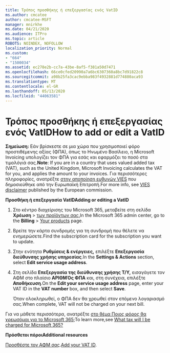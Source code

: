 ```yaml
---
title: Τρόπος προσθήκης ή επεξεργασίας ενός VatID
ms.author: cmcatee
author: cmcatee-MSFT
manager: mnirkhe
ms.date: 04/21/2020
ms.audience: ITPro
ms.topic: article
ROBOTS: NOINDEX, NOFOLLOW
localization_priority: Normal
ms.custom:
- "664"
- "1500034"
ms.assetid: ec278e2b-cc7a-43be-8af5-f381a50d7471
ms.openlocfilehash: 66ce0cfed20990a7a6bc6307360a8bc7d91822c8
ms.sourcegitcommit: a98b25fa3cac9ebba983f4932881d774880aca93
ms.translationtype: MT
ms.contentlocale: el-GR
ms.lasthandoff: 05/13/2020
ms.locfileid: "44063581"
---
```

# <a name="how-to-add-or-edit-a-vatid"></a><span data-ttu-id="44555-102">Τρόπος προσθήκης ή επεξεργασίας ενός VatID</span><span class="sxs-lookup"><span data-stu-id="44555-102">How to add or edit a VatID</span></span>

<span data-ttu-id="44555-103">**Σημείωση:** Εάν βρίσκεστε σε μια χώρα που χρησιμοποιεί φόρο προστιθέμενης αξίας (ΦΠΑ), όπως το Ηνωμένο Βασίλειο, η Microsoft Invoicing υπολογίζει τον ΦΠΑ για εσάς και εφαρμόζει το ποσό στα τιμολόγιά σας.</span><span class="sxs-lookup"><span data-stu-id="44555-103">**Note**: If you are in a country that uses valued added tax (VAT), such as the United Kingdom, Microsoft Invoicing calculates the VAT for you, and applies the amount to your invoices.</span></span> <span data-ttu-id="44555-104">Για περισσότερες πληροφορίες, ανατρέξτε [στην αποποίηση ευθυνών VIES](https://go.microsoft.com/fwlink/p/?LinkID=841741) που δημοσιεύθηκε από την Ευρωπαϊκή Επιτροπή.</span><span class="sxs-lookup"><span data-stu-id="44555-104">For more info, see [VIES disclaimer](https://go.microsoft.com/fwlink/p/?LinkID=841741) published by the European commission.</span></span>

<span data-ttu-id="44555-105">**Προσθήκη ή επεξεργασία VatID**</span><span class="sxs-lookup"><span data-stu-id="44555-105">**Adding or editing a VatID**</span></span>

1. <span data-ttu-id="44555-106">Στο κέντρο διαχείρισης του Microsoft 365, μεταβείτε στη σελίδα **Χρέωση** \> [των προϊόντων σας.](https://go.microsoft.com/fwlink/p/?linkid=842054)</span><span class="sxs-lookup"><span data-stu-id="44555-106">In the Microsoft 365 admin center, go to the **Billing** \> [Your products](https://go.microsoft.com/fwlink/p/?linkid=842054) page.</span></span>

2. <span data-ttu-id="44555-107">Βρείτε την κάρτα συνδρομής για τη συνδρομή που θέλετε να ενημερώσετε.</span><span class="sxs-lookup"><span data-stu-id="44555-107">Find the subscription card for the subscription you want to update.</span></span>

3. <span data-ttu-id="44555-108">Στην ενότητα **Ρυθμίσεις & ενέργειες,** επιλέξτε **Επεξεργασία διεύθυνσης χρήσης υπηρεσίας**.</span><span class="sxs-lookup"><span data-stu-id="44555-108">In the **Settings & Actions** section, select **Edit service usage address**.</span></span>

4. <span data-ttu-id="44555-109">Στη σελίδα **Επεξεργασία της διεύθυνσης χρήσης Τ/Υ,** εισαγάγετε τον ΑΦΜ στο πλαίσιο **ΑΡΙΘΜΌς ΦΠΑ** και, στη συνέχεια, επιλέξτε **Αποθήκευση**.</span><span class="sxs-lookup"><span data-stu-id="44555-109">On the **Edit your service usage address** page, enter your VAT ID in the **VAT number** box, and then select **Save**.</span></span>

    <span data-ttu-id="44555-110">Όταν ολοκληρωθεί, ο ΦΠΑ δεν θα χρεωθεί στον επόμενο λογαριασμό σας.</span><span class="sxs-lookup"><span data-stu-id="44555-110">When complete, VAT will not be charged on your next bill.</span></span>

<span data-ttu-id="44555-111">Για να μάθετε περισσότερα, ανατρέξτε [στο θέμα Ποιος φόρος θα χρεωσόμαι για το Microsoft 365;](https://docs.microsoft.com/office365/admin/subscriptions-and-billing/what-tax-will-i-be-charged)</span><span class="sxs-lookup"><span data-stu-id="44555-111">To learn more,see [What tax will I be charged for Microsoft 365?](https://docs.microsoft.com/office365/admin/subscriptions-and-billing/what-tax-will-i-be-charged)</span></span>

<span data-ttu-id="44555-112">**Πρόσθετοι πόροι**</span><span class="sxs-lookup"><span data-stu-id="44555-112">**Additional resources**</span></span>

<span data-ttu-id="44555-113">[Προσθέστε τον ΑΦΜ σας](https://docs.microsoft.com/office365/admin/subscriptions-and-billing/what-tax-will-i-be-charged?view=o365-worldwide#add-your-vat-id-eu-countries-only).</span><span class="sxs-lookup"><span data-stu-id="44555-113">[Add your VAT ID](https://docs.microsoft.com/office365/admin/subscriptions-and-billing/what-tax-will-i-be-charged?view=o365-worldwide#add-your-vat-id-eu-countries-only).</span></span>